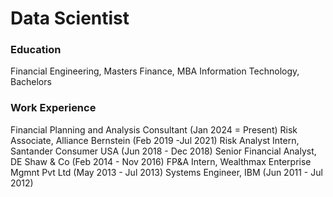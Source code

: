# Data Scientist 

### Education 
Financial Engineering, Masters
Finance, MBA 
Information Technology, Bachelors 

### Work Experience 
Financial Planning and Analysis Consultant (Jan 2024 = Present) 
Risk Associate, Alliance Bernstein (Feb 2019 -Jul 2021) 
Risk Analyst Intern, Santander Consumer USA (Jun 2018 - Dec 2018) 
Senior Financial Analyst, DE Shaw & Co (Feb 2014 - Nov 2016) 
FP&A Intern, Wealthmax Enterprise Mgmnt Pvt Ltd (May 2013 - Jul 2013)
Systems Engineer, IBM (Jun 2011 - Jul 2012) 

